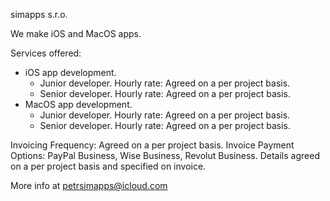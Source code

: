 simapps s.r.o.

We make iOS and MacOS apps.

Services offered:
- iOS app development.
  - Junior developer. Hourly rate: Agreed on a per project basis.
  - Senior developer. Hourly rate: Agreed on a per project basis.
- MacOS app development.
  - Junior developer. Hourly rate: Agreed on a per project basis.
  - Senior developer. Hourly rate: Agreed on a per project basis.

Invoicing Frequency: Agreed on a per project basis.
Invoice Payment Options: PayPal Business, Wise Business, Revolut Business. Details agreed on a per project basis and specified on invoice.

More info at petrsimapps@icloud.com

